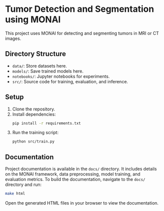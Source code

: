 # Tumor Detection and Segmentation using MONAI

This project uses MONAI for detecting and segmenting tumors in MRI or CT images.

## Directory Structure
- `data/`: Store datasets here.
- `models/`: Save trained models here.
- `notebooks/`: Jupyter notebooks for experiments.
- `src/`: Source code for training, evaluation, and inference.

## Setup
1. Clone the repository.
2. Install dependencies:
   ```bash
   pip install -r requirements.txt
   ```
3. Run the training script:
   ```bash
   python src/train.py
   ```

## Documentation

Project documentation is available in the `docs/` directory. It includes details on the MONAI framework, data preprocessing, model training, and evaluation metrics. To build the documentation, navigate to the `docs/` directory and run:

```bash
make html
```

Open the generated HTML files in your browser to view the documentation.
